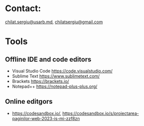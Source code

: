 # Contact:
chilat.sergiu@usarb.md, chilatsergiu@gmail.com

# Tools
## Offline IDE and code editors
- Visual Studio Code https://code.visualstudio.com/
- Sublime Text https://www.sublimetext.com/
- Brackets https://brackets.io/
- Notepad++ https://notepad-plus-plus.org/
## Online editgors
- https://codesandbox.io/, https://codesandbox.io/s/proiectarea-paginilor-web-2023-is-mi-zzf8zn


